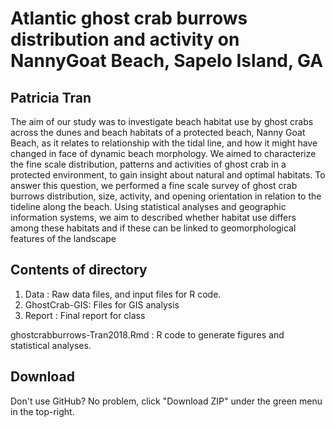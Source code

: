 # Atlantic ghost crab burrows distribution and activity on NannyGoat Beach, Sapelo Island, GA
## Patricia Tran

The aim of our study was to investigate beach habitat use by ghost crabs across the dunes and beach habitats of a protected beach, Nanny Goat Beach, as it relates to relationship with the tidal line, and how it might have changed in face of dynamic beach morphology. We aimed to characterize the fine scale distribution, patterns and activities of ghost crab in a protected environment, to gain insight about natural and optimal habitats. To answer this question, we performed a fine scale survey of ghost crab burrows distribution, size, activity, and opening orientation in relation to the tideline along the beach. Using statistical analyses and geographic information systems, we aim to described whether habitat use differs among these habitats and if these can be linked to geomorphological features of the landscape

## Contents of directory
1. Data : Raw data files, and input files for R code. 
2. GhostCrab-GIS: Files for GIS analysis
3. Report : Final report for class

ghostcrabburrows-Tran2018.Rmd : R code to generate figures and statistical analyses.

## Download
Don't use GitHub? No problem, click "Download ZIP" under the green menu in the top-right.
